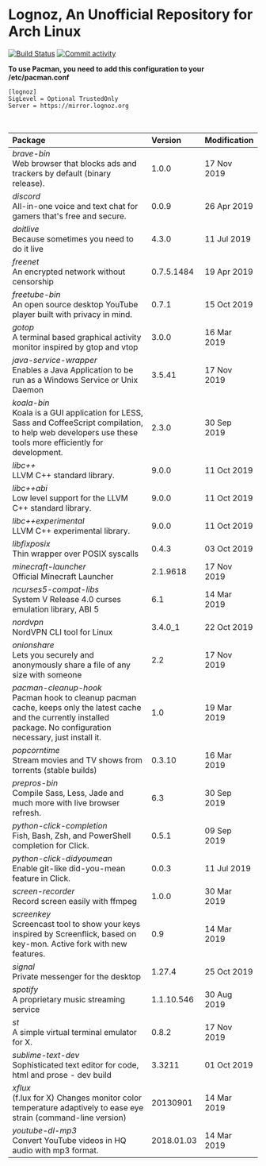 # Lognoz, An Unofficial Repository for Arch Linux
[<img src="https://img.shields.io/travis/lognoz/lognoz-archlinux-repository/master.svg?style=flat-square" alt="Build Status">](https://travis-ci.org/lognoz/lognoz-archlinux-repository)
[<img src="https://img.shields.io/github/commit-activity/m/lognoz/lognoz-archlinux-repository.svg?style=flat-square" alt="Commit activity">](https://github.com/lognoz/lognoz-archlinux-repository/commits/master)

**To use Pacman, you need to add this configuration to your /etc/pacman.conf**

```
[lognoz]
SigLevel = Optional TrustedOnly
Server = https://mirror.lognoz.org
```
<br>

Package	|  Version	|  Modification
:--- | :--- | :---
*brave-bin*<br>Web browser that blocks ads and trackers by default (binary release). | 1.0.0 | 17 Nov 2019
*discord*<br>All-in-one voice and text chat for gamers that's free and secure. | 0.0.9 | 26 Apr 2019
*doitlive*<br>Because sometimes you need to do it live | 4.3.0 | 11 Jul 2019
*freenet*<br>An encrypted network without censorship | 0.7.5.1484 | 19 Apr 2019
*freetube-bin*<br>An open source desktop YouTube player built with privacy in mind. | 0.7.1 | 15 Oct 2019
*gotop*<br>A terminal based graphical activity monitor inspired by gtop and vtop | 3.0.0 | 16 Mar 2019
*java-service-wrapper*<br>Enables a Java Application to be run as a Windows Service or Unix Daemon | 3.5.41 | 17 Nov 2019
*koala-bin*<br>Koala is a GUI application for LESS, Sass and CoffeeScript compilation, to help web developers use these tools more efficiently for development. | 2.3.0 | 30 Sep 2019
*libc++*<br>LLVM C++ standard library. | 9.0.0 | 11 Oct 2019
*libc++abi*<br>Low level support for the LLVM C++ standard library. | 9.0.0 | 11 Oct 2019
*libc++experimental*<br>LLVM C++ experimental library. | 9.0.0 | 11 Oct 2019
*libfixposix*<br>Thin wrapper over POSIX syscalls | 0.4.3 | 03 Oct 2019
*minecraft-launcher*<br>Official Minecraft Launcher | 2.1.9618 | 17 Nov 2019
*ncurses5-compat-libs*<br>System V Release 4.0 curses emulation library, ABI 5 | 6.1 | 14 Mar 2019
*nordvpn*<br>NordVPN CLI tool for Linux | 3.4.0_1 | 22 Oct 2019
*onionshare*<br>Lets you securely and anonymously share a file of any size with someone | 2.2 | 17 Nov 2019
*pacman-cleanup-hook*<br>Pacman hook to cleanup pacman cache, keeps only the latest cache and the currently installed package. No configuration necessary, just install it. | 1.0 | 19 Mar 2019
*popcorntime*<br>Stream movies and TV shows from torrents (stable builds) | 0.3.10 | 16 Mar 2019
*prepros-bin*<br>Compile Sass, Less, Jade and much more with live browser refresh. | 6.3 | 30 Sep 2019
*python-click-completion*<br>Fish, Bash, Zsh, and PowerShell completion for Click. | 0.5.1 | 09 Sep 2019
*python-click-didyoumean*<br>Enable git-like did-you-mean feature in Click. | 0.0.3 | 11 Jul 2019
*screen-recorder*<br>Record screen easily with ffmpeg | 1.0.0 | 30 Mar 2019
*screenkey*<br>Screencast tool to show your keys inspired by Screenflick, based on key-mon. Active fork with new features. | 0.9 | 14 Mar 2019
*signal*<br>Private messenger for the desktop | 1.27.4 | 25 Oct 2019
*spotify*<br>A proprietary music streaming service | 1.1.10.546 | 30 Aug 2019
*st*<br>A simple virtual terminal emulator for X. | 0.8.2 | 17 Nov 2019
*sublime-text-dev*<br>Sophisticated text editor for code, html and prose - dev build | 3.3211 | 01 Oct 2019
*xflux*<br>(f.lux for X) Changes monitor color temperature adaptively to ease eye strain (command-line version) | 20130901 | 14 Mar 2019
*youtube-dl-mp3*<br>Convert YouTube videos in HQ audio with mp3 format. | 2018.01.03 | 14 Mar 2019

